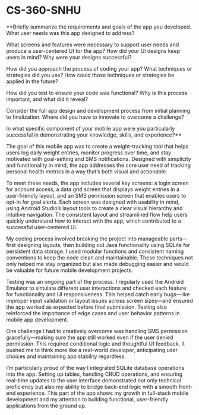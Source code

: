 # CS-360-SNHU
**Briefly summarize the requirements and goals of the app you developed. What user needs was this app designed to address?

What screens and features were necessary to support user needs and produce a user-centered UI for the app? How did your UI designs keep users in mind? Why were your designs successful?

How did you approach the process of coding your app? What techniques or strategies did you use? How could those techniques or strategies be applied in the future?

How did you test to ensure your code was functional? Why is this process important, and what did it reveal?

Consider the full app design and development process from initial planning to finalization. Where did you have to innovate to overcome a challenge?

In what specific component of your mobile app were you particularly successful in demonstrating your knowledge, skills, and experience?**

The goal of this mobile app was to create a weight-tracking tool that helps users log daily weight entries, monitor progress over time, and stay motivated with goal-setting and SMS notifications. Designed with simplicity and functionality in mind, the app addresses the core user need of tracking personal health metrics in a way that’s both visual and actionable.

To meet these needs, the app includes several key screens: a login screen for account access, a data grid screen that displays weight entries in a user-friendly layout, and an SMS permission screen that enables users to opt-in for goal alerts. Each screen was designed with usability in mind, using Android Studio’s layout tools to create a clear visual hierarchy and intuitive navigation. The consistent layout and streamlined flow help users quickly understand how to interact with the app, which contributed to a successful user-centered UI.

My coding process involved breaking the project into manageable parts—first designing layouts, then building out Java functionality using SQLite for persistent data storage. I used modular functions and consistent naming conventions to keep the code clean and maintainable. These techniques not only helped me stay organized but also made debugging easier and would be valuable for future mobile development projects.

Testing was an ongoing part of the process. I regularly used the Android Emulator to simulate different user interactions and checked each feature for functionality and UI responsiveness. This helped catch early bugs—like improper input validation or layout issues across screen sizes—and ensured the app worked as expected before final submission. Testing also reinforced the importance of edge cases and user behavior patterns in mobile app development.

One challenge I had to creatively overcome was handling SMS permission gracefully—making sure the app still worked even if the user denied permission. This required conditional logic and thoughtful UI feedback. It pushed me to think more like a real-world developer, anticipating user choices and maintaining app stability regardless.

I’m particularly proud of the way I integrated SQLite database operations into the app. Setting up tables, handling CRUD operations, and ensuring real-time updates to the user interface demonstrated not only technical proficiency but also my ability to bridge back-end logic with a smooth front-end experience. This part of the app shows my growth in full-stack mobile development and my attention to building functional, user-friendly applications from the ground up.

